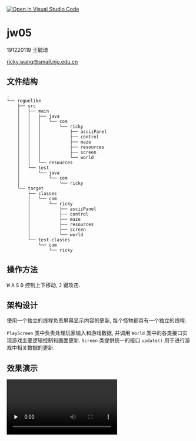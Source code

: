 [![Open in Visual Studio Code](https://classroom.github.com/assets/open-in-vscode-f059dc9a6f8d3a56e377f745f24479a46679e63a5d9fe6f495e02850cd0d8118.svg)](https://classroom.github.com/online_ide?assignment_repo_id=6245499&assignment_repo_type=AssignmentRepo)
# jw05
191220119 王毓琦

ricky.wang@smail.nju.edu.cn

## 文件结构

```
.
└── roguelike
    ├── src
    │   ├── main
    │   │   ├── java
    │   │   │   └── com
    │   │   │       └── ricky
    │   │   │           ├── asciiPanel
    │   │   │           ├── control
    │   │   │           ├── maze
    │   │   │           ├── resources
    │   │   │           ├── screen
    │   │   │           └── world
    │   │   └── resources
    │   └── test
    │       └── java
    │           └── com
    │               └── ricky
    └── target
        ├── classes
        │   └── com
        │       └── ricky
        │           ├── asciiPanel
        │           ├── control
        │           ├── maze
        │           ├── resources
        │           ├── screen
        │           └── world
        └── test-classes
            └── com
                └── ricky
```

## 操作方法

<kbd>W</kbd> <kbd>A</kbd> <kbd>S</kbd> <kbd>D</kbd> 控制上下移动, <kbd>J</kbd> 键攻击.

## 架构设计

使用一个独立的线程负责屏幕显示内容的更新, 每个怪物都具有一个独立的线程.

`PlayScreen` 类中负责处理玩家输入和游戏数据, 并调用 `World` 类中的各类接口实现游戏主要逻辑控制和画面更新. `Screen` 类提供统一的接口 `update()` 用于进行游戏中相关数据的更新.

## 效果演示

<video id="video" controls="" preload="none">
      <source id="mp4" src="./demo.mp4" type="video/mp4">
</videos>

